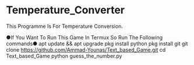 # Temperature_Converter
This Programme Is For Temperature Conversion.






●If You Want To Run This Game In Termux So Run The Following commands●
                                 apt update && apt upgrade
                                     pkg install python
                                     pkg install git
                  git clone https://github.com/Ammad-Younas/Text_based_Game.git
                                   cd  Text_based_Game
                                   python guess_the_number.py 
